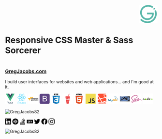 <div>
<a href="https://www.gregjacobs.com" target="_blank">
    <img src="https://raw.githubusercontent.com/GregJacobs82/GregJacobs82/master/img/gregjacobs-icon.svg" alt="GregJacobs.com Logo - by Greg Jacobs" title="GregJacobs.com Logo - by Greg Jacobs" align="right" height="60" />
</a>
<h1 align="left" style="display:inline-block">Responsive CSS Master &amp; Sass Sorcerer</h1>
</div>
<h3 align="left"><a href="https://www.gregjacobs.com" title="GregJacobs.com" alt="GregJacobs.com" target="_blank">GregJacobs.com</a></h3>

<p>I build user interfaces for websites and web applications... and I'm good at it.</p>

<p align="left">
<img src="https://raw.githubusercontent.com/GregJacobs82/GregJacobs82/master/icons/vuejs-original-wordmark.svg" alt="vuejs" width="34" height="34"/> 
<img src="https://raw.githubusercontent.com/GregJacobs82/GregJacobs82/master/icons/react-original-wordmark.svg" alt="react" width="34" height="34"/> 
<img src="https://raw.githubusercontent.com/GregJacobs82/GregJacobs82/master/icons/amazonwebservices-original-wordmark.svg" alt="amazonwebservices" width="34" height="34"/> 
<img src="https://raw.githubusercontent.com/GregJacobs82/GregJacobs82/master/icons/bootstrap-plain.svg" alt="bootstrap" width="34" height="34"/> 
<img src="https://raw.githubusercontent.com/GregJacobs82/GregJacobs82/master/icons/css3-original-wordmark.svg" alt="css3" width="34" height="34"/> 
<img src="https://raw.githubusercontent.com/GregJacobs82/GregJacobs82/master/icons/gulp-plain.svg" alt="gulp" width="34" height="34"/> 
<img src="https://raw.githubusercontent.com/GregJacobs82/GregJacobs82/master/icons/html5-original-wordmark.svg" alt="html5" width="34" height="34"/> 
<img src="https://raw.githubusercontent.com/GregJacobs82/GregJacobs82/master/icons/javascript-original.svg" alt="javascript" width="34" height="34"/> 
<img src="https://raw.githubusercontent.com/GregJacobs82/GregJacobs82/master/icons/laravel-plain-wordmark.svg" alt="laravel" width="34" height="34"/> 
<img src="https://raw.githubusercontent.com/GregJacobs82/GregJacobs82/master/icons/mysql-original-wordmark.svg" alt="mysql" width="34" height="34"/> 
<img src="https://raw.githubusercontent.com/GregJacobs82/GregJacobs82/master/icons/php-original.svg" alt="php" width="34" height="34"/> 
<img src="https://raw.githubusercontent.com/GregJacobs82/GregJacobs82/master/icons/sass-original.svg" alt="sass" width="34" height="34"/> 
<img src="https://raw.githubusercontent.com/GregJacobs82/GregJacobs82/master/icons/nodejs-original-wordmark.svg" alt="nodejs" width="34" height="34"/>
</p>

<p align="left"> <img src="https://github-readme-stats.vercel.app/api?username=gregjacobs82&show_icons=true" alt="GregJacobs82" /> </p>

<p align="left">
<a href="https://linkedin.com/in/gregjacobs" target="blank"><img align="center" src="https://raw.githubusercontent.com/GregJacobs82/GregJacobs82/master/social/linkedin.svg" alt="gregjacobs" height="20" width="20" /></a>
<a href="https://codepen.io/gregjacobs" target="blank"><img align="center" src="https://raw.githubusercontent.com/GregJacobs82/GregJacobs82/master/social/codepen.svg" alt="gregjacobs" height="20" width="20" /></a>
<a href="https://stackoverflow.com/gregjacobs82" target="blank"><img align="center" src="https://raw.githubusercontent.com/GregJacobs82/GregJacobs82/master/social/stackoverflow.svg" alt="gregjacobs82" height="20" width="20" /></a>
<a href="https://dev.to/gregjacobs" target="blank"><img align="center" src="https://raw.githubusercontent.com/GregJacobs82/GregJacobs82/master/social/dev-dot-to.svg" alt="gregjacobs" height="20" width="20" /></a>
<a href="https://twitter.com/gregjacobs" target="blank"><img align="center" src="https://raw.githubusercontent.com/GregJacobs82/GregJacobs82/master/social/twitter.svg" alt="gregjacobs" height="20" width="20" /></a>
<a href="https://fb.com/gregoryjacobsdesigns" target="blank"><img align="center" src="https://raw.githubusercontent.com/GregJacobs82/GregJacobs82/master/social/facebook.svg" alt="gregoryjacobsdesigns" height="20" width="20" /></a>
<a href="https://instagram.com/officialgregjacobs" target="blank"><img align="center" src="https://raw.githubusercontent.com/GregJacobs82/GregJacobs82/master/social/instagram.svg" alt="officialgregjacobs" height="20" width="20" /></a>
</p>

<p align="left"> <img src="https://komarev.com/ghpvc/?username=gregjacobs82" alt="GregJacobs82" /> </p>
